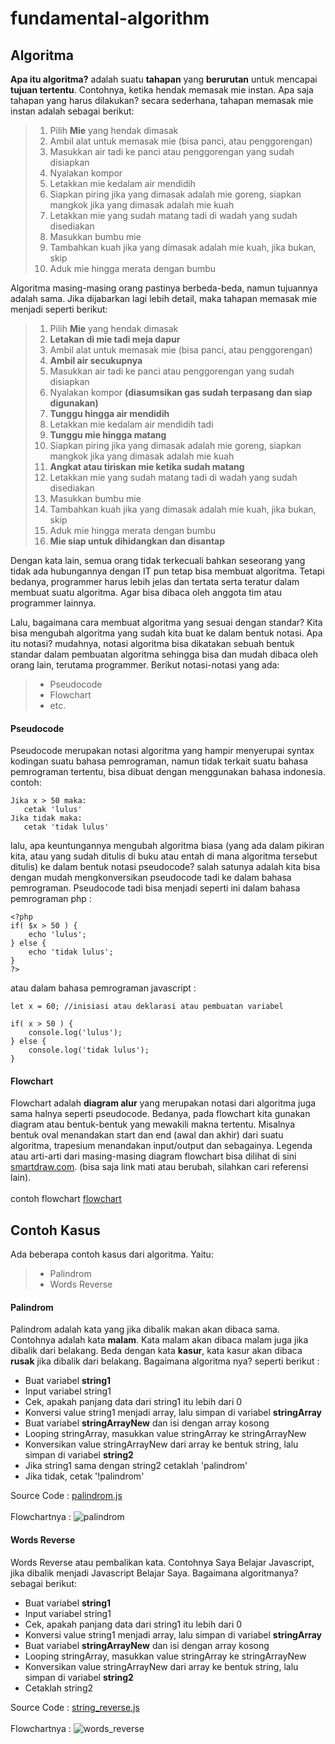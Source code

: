 # fundamental-algorithm

## Algoritma
<b>Apa itu algoritma?</b> adalah suatu <b>tahapan</b> yang <b>berurutan</b> untuk mencapai <b>tujuan tertentu</b>. Contohnya, ketika hendak memasak mie instan. Apa saja tahapan yang harus dilakukan? secara sederhana, tahapan memasak mie instan adalah sebagai berikut:
><ol>
><li>Pilih <b>Mie</b> yang hendak dimasak</li>
><li>Ambil alat untuk memasak mie (bisa panci, atau penggorengan)</li>
><li>Masukkan air tadi ke panci atau penggorengan yang sudah disiapkan</li>
><li>Nyalakan kompor</li>
><li>Letakkan mie kedalam air mendidih</li>
><li>Siapkan piring jika yang dimasak adalah mie goreng, siapkan mangkok jika yang dimasak adalah mie kuah</li>
><li>Letakkan mie yang sudah matang tadi di wadah yang sudah disediakan</li>
><li>Masukkan bumbu mie</li>
><li>Tambahkan kuah jika yang dimasak adalah mie kuah, jika bukan, skip</li>
><li>Aduk mie hingga merata dengan bumbu</li>
></ol>
Algoritma masing-masing orang pastinya berbeda-beda, namun tujuannya adalah sama. Jika dijabarkan lagi lebih detail, maka tahapan memasak mie menjadi seperti berikut:
><ol>
><li>Pilih <b>Mie</b> yang hendak dimasak</li>
><li><b>Letakan di mie tadi meja dapur</b></li>
><li>Ambil alat untuk memasak mie (bisa panci, atau penggorengan)</li>
><li><b>Ambil air secukupnya</b></li>
><li>Masukkan air tadi ke panci atau penggorengan yang sudah disiapkan</li>
><li>Nyalakan kompor <b>(diasumsikan gas sudah terpasang dan siap digunakan)</b></li>
><li><b>Tunggu hingga air mendidih</b></li>
><li>Letakkan mie kedalam air mendidih tadi</li>
><li><b>Tunggu mie hingga matang</b></li>
><li>Siapkan piring jika yang dimasak adalah mie goreng, siapkan mangkok jika yang dimasak adalah mie kuah</li>
><li><b>Angkat atau tiriskan mie ketika sudah matang</b></li>
><li>Letakkan mie yang sudah matang tadi di wadah yang sudah disediakan</li>
><li>Masukkan bumbu mie</li>
><li>Tambahkan kuah jika yang dimasak adalah mie kuah, jika bukan, skip</li>
><li>Aduk mie hingga merata dengan bumbu</li>
><li><b>Mie siap untuk dihidangkan dan disantap</b></li>
></ol>

Dengan kata lain, semua orang tidak terkecuali bahkan seseorang yang tidak ada hubungannya dengan IT pun tetap bisa membuat algoritma. Tetapi bedanya, programmer harus lebih jelas dan tertata serta teratur dalam membuat suatu algoritma. Agar bisa dibaca oleh anggota tim atau programmer lainnya. <br>

Lalu, bagaimana cara membuat algoritma yang sesuai dengan standar? Kita bisa mengubah algoritma yang sudah kita buat ke dalam bentuk notasi. Apa itu notasi? mudahnya, notasi algoritma bisa dikatakan sebuah bentuk standar dalam pembuatan algoritma sehingga bisa dan mudah dibaca oleh orang lain, terutama programmer. Berikut notasi-notasi yang ada:
> - Pseudocode
> - Flowchart
> - etc.

#### Pseudocode
Pseudocode merupakan notasi algoritma yang hampir menyerupai syntax kodingan suatu bahasa pemrograman, namun tidak terkait suatu bahasa pemrograman tertentu, bisa dibuat dengan menggunakan bahasa indonesia. contoh:

```
Jika x > 50 maka:
   cetak 'lulus'
Jika tidak maka:
   cetak 'tidak lulus'
```

lalu, apa keuntungannya mengubah algoritma biasa (yang ada dalam pikiran kita, atau yang sudah ditulis di buku atau entah di mana algoritma tersebut ditulis) ke dalam bentuk notasi pseudocode? salah satunya adalah kita bisa dengan mudah mengkonversikan pseudocode tadi ke dalam bahasa pemrograman. Pseudocode tadi bisa menjadi seperti ini dalam bahasa pemrograman php :

```
<?php
if( $x > 50 ) {
    echo 'lulus';
} else {
    echo 'tidak lulus';
}
?>
```

atau dalam bahasa pemrograman javascript :

```
let x = 60; //inisiasi atau deklarasi atau pembuatan variabel

if( x > 50 ) {
    console.log('lulus');
} else {
    console.log('tidak lulus');
}
```

#### Flowchart
Flowchart adalah <b>diagram alur</b> yang merupakan notasi dari algoritma juga sama halnya seperti pseudocode. Bedanya, pada flowchart kita gunakan diagram atau bentuk-bentuk yang mewakili makna tertentu. Misalnya bentuk oval menandakan start dan end (awal dan akhir) dari suatu algoritma, trapesium menandakan input/output dan sebagainya. Legenda atau arti-arti dari masing-masing diagram flowchart bisa dilihat di sini <a href="https://www.smartdraw.com/flowchart/flowchart-symbols.htm">smartdraw.com</a>. (bisa saja link mati atau berubah, silahkan cari referensi lain).
<br><br>
contoh flowchart <a href="https://www.google.com/search?safe=strict&tbm=isch&sxsrf=ALeKk01nORw61MXfOJ5rp7PXyVavsPwO6A%3A1591339018927&source=hp&biw=1366&bih=623&ei=CujZXorsNLGhmgeLybwY&q=flowchart&oq=flowchart&gs_lcp=CgNpbWcQAzIECAAQEzIECAAQEzIECAAQEzIECAAQEzIECAAQEzIECAAQEzIECAAQEzIECAAQEzIECAAQEzIECAAQEzoHCCMQ6gIQJ1CxD1jjFmCUGGgBcAB4AIAB-wKIAd4LkgEHMC40LjIuMZgBAKABAaoBC2d3cy13aXotaW1nsAEK&sclient=img&ved=0ahUKEwiKmb_nh-rpAhWxkOYKHYskDwMQ4dUDCAY&uact=5">flowchart</a>

## Contoh Kasus
Ada beberapa contoh kasus dari algoritma. Yaitu:
> - Palindrom
> - Words Reverse

#### Palindrom
Palindrom adalah kata yang jika dibalik makan akan dibaca sama. Contohnya adalah kata <b>malam</b>. Kata malam akan dibaca malam juga jika dibalik dari belakang. Beda dengan kata <b>kasur</b>, kata kasur akan dibaca <b>rusak</b> jika dibalik dari belakang. Bagaimana algoritma nya? seperti berikut :
- Buat variabel <b>string1</b>
- Input variabel string1
- Cek, apakah panjang data dari string1 itu lebih dari 0
- Konversi value string1 menjadi array, lalu simpan di variabel <b>stringArray</b>
- Buat variabel <b>stringArrayNew</b> dan isi dengan array kosong
- Looping stringArray, masukkan value stringArray ke stringArrayNew
- Konversikan value stringArrayNew dari array ke bentuk string, lalu simpan di variabel <b>string2</b>
- Jika string1 sama dengan string2 cetaklah 'palindrom'
- Jika tidak, cetak '!palindrom'

Source Code :
<a href="https://github.com/rifanid98/arkademy-rangkuman-materi/blob/master/fundamental-algorithm/js/palindrom_v1.js">palindrom.js</a>
<br><br>
Flowchartnya :
<img src="https://github.com/rifanid98/arkademy-rangkuman-materi/blob/master/fundamental-algorithm/images/half_palindrom.jpg" alt="palindrom">

#### Words Reverse
Words Reverse atau pembalikan kata. Contohnya Saya Belajar Javascript, jika dibalik menjadi Javascript Belajar Saya. Bagaimana algoritmanya? sebagai berikut:
- Buat variabel <b>string1</b>
- Input variabel string1
- Cek, apakah panjang data dari string1 itu lebih dari 0
- Konversi value string1 menjadi array, lalu simpan di variabel <b>stringArray</b>
- Buat variabel <b>stringArrayNew</b> dan isi dengan array kosong
- Looping stringArray, masukkan value stringArray ke stringArrayNew
- Konversikan value stringArrayNew dari array ke bentuk string, lalu simpan di variabel <b>string2</b>
- Cetaklah string2

Source Code :
<a href="https://github.com/rifanid98/arkademy-rangkuman-materi/blob/master/fundamental-algorithm/js/string_reverse_v1.js">string_reverse.js</a>
<br><br>
Flowchartnya :
<img src="https://github.com/rifanid98/arkademy-rangkuman-materi/blob/master/fundamental-algorithm/images/half_words_reverse.jpg" alt="words_reverse">